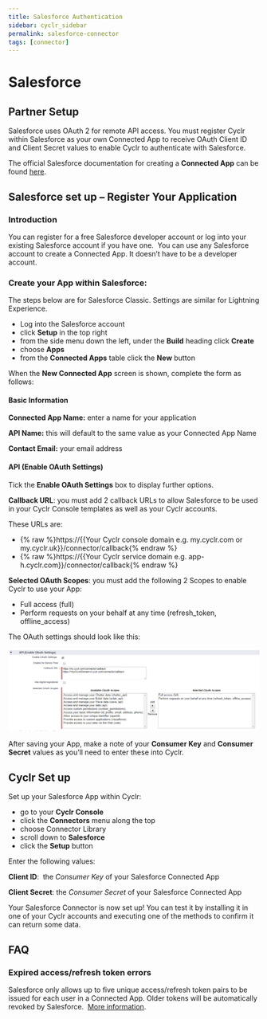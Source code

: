 ```yaml
---
title: Salesforce Authentication
sidebar: cyclr_sidebar
permalink: salesforce-connector
tags: [connector]
---
```


# Salesforce #

Partner Setup
-------------

Salesforce uses OAuth 2 for remote API access. You must register Cyclr within Salesforce as your own Connected App to receive OAuth Client ID and Client Secret values to enable Cyclr to authenticate with Salesforce.

The official Salesforce documentation for creating a **Connected App** can be found [here](https://help.salesforce.com/articleView?id=connected_app_create.htm).

**Salesforce set up – Register Your Application**
-------------------------------------------------

### **Introduction**

You can register for a free Salesforce developer account or log into your existing Salesforce account if you have one.  You can use any Salesforce account to create a Connected App. It doesn’t have to be a developer account.

### **Create your App within Salesforce:**

The steps below are for Salesforce Classic. Settings are similar for Lightning Experience.

*   Log into the Salesforce account
*   click **Setup** in the top right
*   from the side menu down the left, under the **Build** heading click **Create**
*   choose **Apps**
*   from the **Connected Apps** table click the **New** button

When the **New Connected App** screen is shown, complete the form as follows:

#### **Basic Information**

**Connected App Name:** enter a name for your application

**API Name:** this will default to the same value as your Connected App Name

**Contact Email:** your email address

#### **API (Enable OAuth Settings)**

Tick the **Enable OAuth Settings** box to display further options.

**Callback URL**: you must add 2 callback URLs to allow Salesforce to be used in your Cyclr Console templates as well as your Cyclr accounts.

These URLs are:

*   {% raw %}https://{{Your Cyclr console domain e.g. my.cyclr.com or my.cyclr.uk}}/connector/callback{% endraw %}
*   {% raw %}https://{{Your Cyclr service domain e.g. app-h.cyclr.com}}/connector/callback{% endraw %}

**Selected OAuth Scopes**: you must add the following 2 Scopes to enable Cyclr to use your App:

*   Full access (full)
*   Perform requests on your behalf at any time (refresh\_token, offline\_access)

The OAuth settings should look like this:

![Salesforce OAuth Partner Setup](./images/salesforce-partner-setup-oauth.png)

After saving your App, make a note of your **Consumer Key** and **Consumer Secret** values as you’ll need to enter these into Cyclr.

**Cyclr Set up**
----------------

Set up your Salesforce App within Cyclr:

*   go to your **Cyclr Console**
*   click the **Connectors** menu along the top
*   choose Connector Library
*   scroll down to **Salesforce**
*   click the **Setup** button

Enter the following values:

**Client ID**:  the _Consumer Key_ of your Salesforce Connected App

**Client Secret**: the _Consumer Secret_ of your Salesforce Connected App

Your Salesforce Connector is now set up! You can test it by installing it in one of your Cyclr accounts and executing one of the methods to confirm it can return some data.

**FAQ**
-------

### Expired access/refresh token errors

Salesforce only allows up to five unique access/refresh token pairs to be issued for each user in a Connected App. Older tokens will be automatically revoked by Salesforce.  [More information](https://help.salesforce.com/articleView?id=remoteaccess_request_manage.htm).
